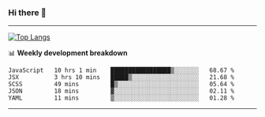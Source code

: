 ### Hi there 👋

-------
[![Top Langs](https://github-readme-stats.vercel.app/api/top-langs/?username=ashish-r)](https://github.com/anuraghazra/github-readme-stats)

📊 **Weekly development breakdown**
<!--START_SECTION:waka-->
```text
JavaScript   10 hrs 1 min    █████████████████▒░░░░░░░   68.67 % 
JSX          3 hrs 10 mins   █████▒░░░░░░░░░░░░░░░░░░░   21.68 % 
SCSS         49 mins         █▒░░░░░░░░░░░░░░░░░░░░░░░   05.64 % 
JSON         18 mins         ▓░░░░░░░░░░░░░░░░░░░░░░░░   02.11 % 
YAML         11 mins         ▒░░░░░░░░░░░░░░░░░░░░░░░░   01.28 % 
```
<!--END_SECTION:waka-->
-------

<!--
**ashish-r/ashish-r** is a ✨ _special_ ✨ repository because its `README.md` (this file) appears on your GitHub profile.

Here are some ideas to get you started:

- 🔭 I’m currently working on ...
- 🌱 I’m currently learning ...
- 👯 I’m looking to collaborate on ...
- 🤔 I’m looking for help with ...
- 💬 Ask me about ...
- 📫 How to reach me: ...
- 😄 Pronouns: ...
- ⚡ Fun fact: ...
-->

